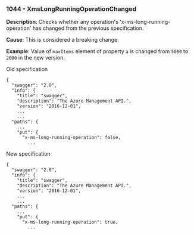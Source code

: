 ### 1044 - XmsLongRunningOperationChanged

**Description**: Checks whether any operation's 'x-ms-long-running-operation' has changed from the previous specification.

**Cause**: This is considered a breaking change.

**Example**: Value of `maxItems` element of property `a` is changed from `5000` to `2000` in the new version.

Old specification
```json5
{
  "swagger": "2.0",
  "info": {
    "title": "swagger",
    "description": "The Azure Management API.",
    "version": "2016-12-01",
    ...
    ...
  "paths": {
    ...
    "put": {
      "x-ms-long-running-operation": false,
        ... 
```

New specification
```json5
{
  "swagger": "2.0",
  "info": {
    "title": "swagger",
    "description": "The Azure Management API.",
    "version": "2016-12-01",
    ...
    ...
  "paths": {
    ...
    "put": {
      "x-ms-long-running-operation": true,
        ... 
```
